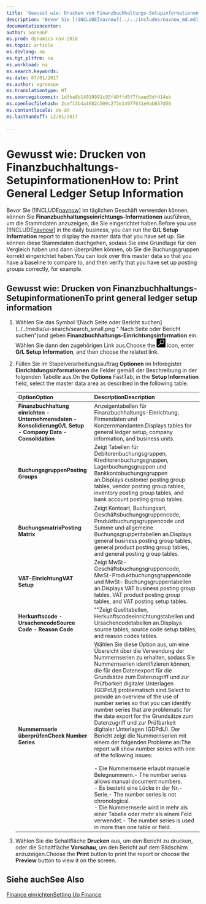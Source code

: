```yaml
---
title: 'Gewusst wie: Drucken von Finanzbuchhaltungs-Setupinformationen'
description: "Bevor Sie [!INCLUDE[navnow](../../includes/navnow_md.md)] im täglichen Geschäft verwenden können, können Sie **Finanzbuchhaltungseinrichtungs-Informationen** ausführen, um die Stammdaten anzuzeigen, die Sie eingerichtet haben."
documentationcenter: 
author: SorenGP
ms.prod: dynamics-nav-2018
ms.topic: article
ms.devlang: na
ms.tgt_pltfrm: na
ms.workload: na
ms.search.keywords: 
ms.date: 07/01/2017
ms.author: sgroespe
ms.translationtype: HT
ms.sourcegitcommit: 1dfba8b14019991c95f40ffd5f7fbaed5df414eb
ms.openlocfilehash: 2cef13b4a1682c509c273e14977631e9ab657d56
ms.contentlocale: de-at
ms.lasthandoff: 12/01/2017

---
```

# <a name="how-to-print-general-ledger-setup-information"></a><span data-ttu-id="0ff8d-103">Gewusst wie: Drucken von Finanzbuchhaltungs-Setupinformationen</span><span class="sxs-lookup"><span data-stu-id="0ff8d-103">How to: Print General Ledger Setup Information</span></span>
<span data-ttu-id="0ff8d-104">Bevor Sie [!INCLUDE[navnow](../../includes/navnow_md.md)] im täglichen Geschäft verwenden können, können Sie **Finanzbuchhaltungseinrichtungs-Informationen** ausführen, um die Stammdaten anzuzeigen, die Sie eingerichtet haben.</span><span class="sxs-lookup"><span data-stu-id="0ff8d-104">Before you use [!INCLUDE[navnow](../../includes/navnow_md.md)] in the daily business, you can run the **G/L Setup Information** report to display the master data that you have set up.</span></span> <span data-ttu-id="0ff8d-105">Sie können diese Stammdaten durchgehen, sodass Sie eine Grundlage für den Vergleich haben und dann überprüfen können, ob Sie die Buchungsgruppen korrekt eingerichtet haben.</span><span class="sxs-lookup"><span data-stu-id="0ff8d-105">You can look over this master data so that you have a baseline to compare to, and then verify that you have set up posting groups correctly, for example.</span></span>  

## <a name="to-print-general-ledger-setup-information"></a><span data-ttu-id="0ff8d-106">Gewusst wie: Drucken von Finanzbuchhaltungs-Setupinformationen</span><span class="sxs-lookup"><span data-stu-id="0ff8d-106">To print general ledger setup information</span></span>  

1.  <span data-ttu-id="0ff8d-107">Wählen Sie das Symbol ![Nach Seite oder Bericht suchen] (../../media/ui-search/search_small.png " Nach Seite oder Bericht suchen")und geben **Finanzbuchhaltungs-Einrichtungsinformation** ein. Wählen Sie dann den zugehörigen Link aus.</span><span class="sxs-lookup"><span data-stu-id="0ff8d-107">Choose the ![Search for Page or Report](../../media/ui-search/search_small.png "Search for Page or Report icon") icon, enter **G/L Setup Information**, and then choose the related link.</span></span>  
2.  <span data-ttu-id="0ff8d-108">Füllen Sie im Stapelverarbeitungsauftrag **Optionen** im Inforegister **Einrichtdungsinformationen** die Felder gemäß der Beschreibung in der folgenden Tabelle aus.</span><span class="sxs-lookup"><span data-stu-id="0ff8d-108">On the **Options** FastTab, in the **Setup Information** field, select the master data area as described in the following table.</span></span>  

    |<span data-ttu-id="0ff8d-109">Option</span><span class="sxs-lookup"><span data-stu-id="0ff8d-109">Option</span></span>|<span data-ttu-id="0ff8d-110">Description</span><span class="sxs-lookup"><span data-stu-id="0ff8d-110">Description</span></span>|  
    |-------------------------------------|---------------------------------------|  
    |<span data-ttu-id="0ff8d-111">**Finanzbuchhaltung einrichten - Unternehmensdaten - Konsolidierung**</span><span class="sxs-lookup"><span data-stu-id="0ff8d-111">**G/L Setup - Company Data - Consolidation**</span></span>|<span data-ttu-id="0ff8d-112">Anzeigentabellen für Finanzbuchhaltungs-Einrichtung, Firmendaten und Konzernmandanten.</span><span class="sxs-lookup"><span data-stu-id="0ff8d-112">Displays tables for general ledger setup, company information, and business units.</span></span>|  
    |<span data-ttu-id="0ff8d-113">**Buchungsgruppen**</span><span class="sxs-lookup"><span data-stu-id="0ff8d-113">**Posting Groups**</span></span>|<span data-ttu-id="0ff8d-114">Zeigt Tabellen für Debitorenbuchungsgruppen, Kreditorenbuchungsgruppen, Lagerbuchungsgruppen und Bankkontobuchungsgruppen an.</span><span class="sxs-lookup"><span data-stu-id="0ff8d-114">Displays customer posting group tables, vendor posting group tables, inventory posting group tables, and bank account posting group tables.</span></span>|  
    |<span data-ttu-id="0ff8d-115">**Buchungsmatrix**</span><span class="sxs-lookup"><span data-stu-id="0ff8d-115">**Posting Matrix**</span></span>|<span data-ttu-id="0ff8d-116">Zeigt Kontoart, Buchungsart, Geschäftsbuchungsgruppencode, Produktbuchungsgruppencode und Summe und allgemeine Buchungsgruppentabellen an.</span><span class="sxs-lookup"><span data-stu-id="0ff8d-116">Displays general business posting group tables, general product posting group tables, and general posting group tables.</span></span>|  
    |<span data-ttu-id="0ff8d-117">**VAT-Einrichtung**</span><span class="sxs-lookup"><span data-stu-id="0ff8d-117">**VAT Setup**</span></span>|<span data-ttu-id="0ff8d-118">Zeigt MwSt-Geschäftsbuchungsgruppencode, MwSt-Produktbuchungsgruppencode und MwSt- Buchungsgruppentabellen an.</span><span class="sxs-lookup"><span data-stu-id="0ff8d-118">Displays VAT business posting group tables, VAT product posting group tables, and VAT posting setup tables.</span></span>|  
    |<span data-ttu-id="0ff8d-119">**Herkunftscode - Ursachencode**</span><span class="sxs-lookup"><span data-stu-id="0ff8d-119">**Source Code - Reason Code**</span></span>|<span data-ttu-id="0ff8d-120">""Zeigt Quelltabellen, Herkunftscodeeinrichtungstabellen und Ursachencodetabellen an.</span><span class="sxs-lookup"><span data-stu-id="0ff8d-120">Displays source tables, source code setup tables, and reason codes tables.</span></span>|  
    |<span data-ttu-id="0ff8d-121">**Nummernserie überprüfen**</span><span class="sxs-lookup"><span data-stu-id="0ff8d-121">**Check Number Series**</span></span>|<span data-ttu-id="0ff8d-122">Wählen Sie diese Option aus, um eine Übersicht über die Verwendung der Nummernserien zu erhalten, sodass Sie Nummernserien identifizieren können, die für den Datenexport für die Grundsätze zum Datenzugriff und zur Prüfbarkeit digitaler Unterlagen (GDPdU) problematisch sind.</span><span class="sxs-lookup"><span data-stu-id="0ff8d-122">Select to provide an overview of the use of number series so that you can identify number series that are problematic for the data export for the Grundsätze zum Datenzugriff und zur Prüfbarkeit digitaler Unterlagen (GDPdU).</span></span> <span data-ttu-id="0ff8d-123">Der Bericht zeigt die Nummernserien mit einem der folgenden Probleme an:</span><span class="sxs-lookup"><span data-stu-id="0ff8d-123">The report will show number series with one of the following issues:</span></span><br /><br /> <span data-ttu-id="0ff8d-124">-   Die Nummernserie erlaubt manuelle Belegnummern.</span><span class="sxs-lookup"><span data-stu-id="0ff8d-124">-   The number series allows manual document numbers.</span></span><br /><span data-ttu-id="0ff8d-125">-   Es besteht eine Lücke in der Nr.-Serie.</span><span class="sxs-lookup"><span data-stu-id="0ff8d-125">-   The number series is not chronological.</span></span><br /><span data-ttu-id="0ff8d-126">-   Die Nummernserie wird in mehr als einer Tabelle oder mehr als einem Feld verwendet.</span><span class="sxs-lookup"><span data-stu-id="0ff8d-126">-   The number series is used in more than one table or field.</span></span>|  

3.  <span data-ttu-id="0ff8d-127">Wählen Sie die Schaltfläche **Drucken** aus, um den Bericht zu drucken, oder die Schaltfläche **Vorschau**, um den Bericht auf dem Bildschirm anzuzeigen.</span><span class="sxs-lookup"><span data-stu-id="0ff8d-127">Choose the **Print** button to print the report or choose the **Preview** button to view it on the screen.</span></span>  

## <a name="see-also"></a><span data-ttu-id="0ff8d-128">Siehe auch</span><span class="sxs-lookup"><span data-stu-id="0ff8d-128">See Also</span></span>  
[<span data-ttu-id="0ff8d-129">Finance einrichten</span><span class="sxs-lookup"><span data-stu-id="0ff8d-129">Setting Up Finance</span></span>](../../finance-setup-finance.md)

